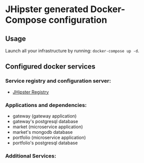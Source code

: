 # JHipster generated Docker-Compose configuration

## Usage

Launch all your infrastructure by running: `docker-compose up -d`.

## Configured docker services

### Service registry and configuration server:
- [JHipster Registry](http://localhost:8761)

### Applications and dependencies:
- gateway (gateway application)
- gateway's postgresql database
- market (microservice application)
- market's mongodb database
- portfolio (microservice application)
- portfolio's postgresql database

### Additional Services:

